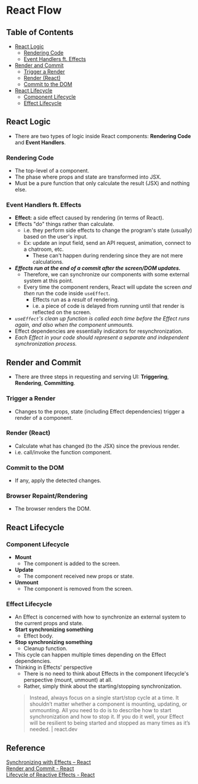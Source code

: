 # React Flow

## Table of Contents
- [React Logic](#react-logic)
  - [Rendering Code](#rendering-code)
  - [Event Handlers ft. Effects](#event-handlers-ft-effects)
- [Render and Commit](#render-and-commit)
  - [Trigger a Render](#trigger-a-render)
  - [Render (React)](#render-react)
  - [Commit to the DOM](#commit-to-the-dom)
- [React Lifecycle](#react-lifecycle)
  - [Component Lifecycle](#component-lifecycle)
  - [Effect Lifecycle](#effect-lifecycle)

## React Logic
- There are two types of logic inside React components: **Rendering Code** and **Event Handlers**.
### Rendering Code
- The top-level of a component.
- The phase where props and state are transformed into JSX.
- Must be a pure function that only calculate the result (JSX) and nothing else.
### Event Handlers ft. Effects
- **Effect:** a side effect caused by rendering (in terms of React).
- Effects "do" things rather than calculate.
	- i.e. they perform side effects to change the program's state (usually) based on the user's input.
  - Ex: update an input field, send an API request, animation, connect to a chatroom, etc.
  	- These can't happen during rendering since they are not mere calculations.
- _**Effects run at the end of a commit after the screen/DOM updates.**_
	- Therefore, we can synchronize our components with some external system at this point.
	- Every time the component renders, React will update the screen _and then_ run the code inside `useEffect`.
		- Effects run as a _result_ of rendering.
		- i.e. a piece of code is delayed from running until that render is reflected on the screen.
- _`useEffect`'s clean up function is called each time before the Effect runs again, and also when the component unmounts._
- Effect dependencies are essentially indicators for resynchronization.
- _Each Effect in your code should represent a separate and independent synchronization process._

## Render and Commit
- There are three steps in requesting and serving UI: **Triggering**, **Rendering**, **Committing**.
### Trigger a Render
- Changes to the props, state (including Effect dependencies) trigger a render of a component.
### Render (React)
- Calculate what has changed (to the JSX) since the previous render.
- i.e. call/invoke the function component.
### Commit to the DOM
- If any, apply the detected changes.
### Browser Repaint/Rendering
- The browser renders the DOM.

## React Lifecycle
### Component Lifecycle
- **Mount**
	- The component is added to the screen.
- **Update**
	- The component received new props or state.
- **Unmount**
	- The component is removed from the screen.
### Effect Lifecycle
- An Effect is concerned with how to synchronize an external system to the current props and state.
- **Start synchronizing something**
	- Effect body.
- **Stop synchronizing something**
	- Cleanup function.
- This cycle can happen multiple times depending on the Effect dependencies.
- Thinking in Effects' perspective
	- There is no need to think about Effects in the component lifecycle's perspective (mount, unmount) at all.
	- Rather, simply think about the starting/stopping synchronization.
  > Instead, always focus on a single start/stop cycle at a time. It shouldn’t matter whether a component is mounting, updating, or unmounting. All you need to do is to describe how to start synchronization and how to stop it. If you do it well, your Effect will be resilient to being started and stopped as many times as it’s needed. | react.dev

## Reference
[Synchronizing with Effects – React](https://react.dev/learn/synchronizing-with-effects)  
[Render and Commit - React](https://react.dev/learn/render-and-commit)  
[Lifecycle of Reactive Effects - React](https://react.dev/learn/lifecycle-of-reactive-effects)  
